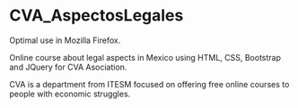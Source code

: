 # CVA_AspectosLegales

Optimal use in Mozilla Firefox.

Online course about legal aspects in Mexico using HTML, CSS, Bootstrap and JQuery for CVA Asociation.

CVA is a department from ITESM focused on offering free online courses to people with economic struggles. 
